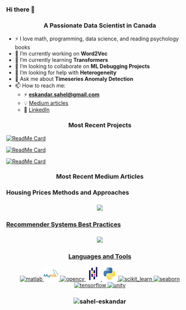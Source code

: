 ### Hi there 👋

<h3 align="center">A Passionate Data Scientist in Canada</h3></p>

- :zap: I love math, programming, data science, and reading psychology books
- 🔭 I’m currently working on **Word2Vec**
- 🌱 I’m currently learning **Transformers**
- 👯 I’m looking to collaborate on **ML Debugging Projects**
- 🤝 I’m looking for help with **Heterogeneity**
- 💬 Ask me about **Timeseries Anomaly Detection**
- 📫 How to reach me: 
  - ⚡ **eskandar.sahel@gmail.com**
  - :bulb: [Medium articles](https://medium.com/@eskandar.sahel)
  - :office: [LinkedIn](https://www.linkedin.com/in/Sahel-Eskandar/)


<h3 align="center">Most Recent Projects</h3></p>


[![ReadMe Card](https://github-readme-stats.vercel.app/api/pin/?username=Sahel-Eskandar&repo=Text-Classification-Sentimental-Analysis)](https://github.com/Sahel-Eskandar/Text-Classification-Sentimental-Analysis)


[![ReadMe Card](https://github-readme-stats.vercel.app/api/pin/?username=Sahel-Eskandar&repo=RecommenderSystems)](https://github.com/Sahel-Eskandar/RecommenderSystems)


[![ReadMe Card](https://github-readme-stats.vercel.app/api/pin/?username=Sahel-Eskandar&repo=DataScience-Projects)](https://github.com/Sahel-Eskandar/DataScience-Projects)


<h3 align="center">Most Recent Medium Articles</h3></p>

<h3 align="left">Housing Prices Methods and Approaches</h3></p>
<p><h3 align="center"><a target="_blank" href="https://medium.com/@eskandar.sahel/developing-a-parsimonious-model-for-predicting-housing-prices-methods-and-approaches-64599438fe6b"><img src="https://miro.medium.com/v2/resize:fit:1400/format:webp/0*fndAoFizVgxv916E.jpg"></h3></p>
<h3 align="left">Recommender Systems Best Practices</h3></p>
<p><h3 align="center"><a target="_blank" href="https://medium.com/@eskandar.sahel/recommender-systems-best-practices-a5962ae1b560"><img src="https://miro.medium.com/v2/resize:fit:1400/0*wWKGu5CtNc1o74lX" ></h3></p>

<h3 align="center">Languages and Tools</h3></p>


<p align="center"> <a href="https://www.mathworks.com/" target="_blank" rel="noreferrer"> <img src="https://upload.wikimedia.org/wikipedia/commons/2/21/Matlab_Logo.png" alt="matlab" width="40" height="40"/> </a> <a href="https://www.mysql.com/" target="_blank" rel="noreferrer"> <img src="https://raw.githubusercontent.com/devicons/devicon/master/icons/mysql/mysql-original-wordmark.svg" alt="mysql" width="40" height="40"/> </a> <a href="https://opencv.org/" target="_blank" rel="noreferrer"> <img src="https://www.vectorlogo.zone/logos/opencv/opencv-icon.svg" alt="opencv" width="40" height="40"/> </a> <a href="https://pandas.pydata.org/" target="_blank" rel="noreferrer"> <img src="https://raw.githubusercontent.com/devicons/devicon/2ae2a900d2f041da66e950e4d48052658d850630/icons/pandas/pandas-original.svg" alt="pandas" width="40" height="40"/> </a> <a href="https://www.python.org" target="_blank" rel="noreferrer"> <img src="https://raw.githubusercontent.com/devicons/devicon/master/icons/python/python-original.svg" alt="python" width="40" height="40"/> </a> <a href="https://scikit-learn.org/" target="_blank" rel="noreferrer"> <img src="https://upload.wikimedia.org/wikipedia/commons/0/05/Scikit_learn_logo_small.svg" alt="scikit_learn" width="40" height="40"/> </a> <a href="https://seaborn.pydata.org/" target="_blank" rel="noreferrer"> <img src="https://seaborn.pydata.org/_images/logo-mark-lightbg.svg" alt="seaborn" width="40" height="40"/> </a> <a href="https://www.tensorflow.org" target="_blank" rel="noreferrer"> <img src="https://www.vectorlogo.zone/logos/tensorflow/tensorflow-icon.svg" alt="tensorflow" width="40" height="40"/> </a> <a href="https://unity.com/" target="_blank" rel="noreferrer"> <img src="https://www.vectorlogo.zone/logos/unity3d/unity3d-icon.svg" alt="unity" width="40" height="40"/> </a> </p>

<p><h3 align="center"><img align="center" src="https://github-readme-streak-stats.herokuapp.com/?user=sahel-eskandar&" alt="sahel-eskandar" /></p>





